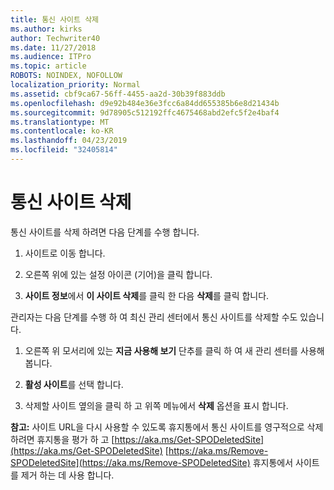 ```yaml
---
title: 통신 사이트 삭제
ms.author: kirks
author: Techwriter40
ms.date: 11/27/2018
ms.audience: ITPro
ms.topic: article
ROBOTS: NOINDEX, NOFOLLOW
localization_priority: Normal
ms.assetid: cbf9ca67-56ff-4455-aa2d-30b39f883ddb
ms.openlocfilehash: d9e92b484e36e3fcc6a84dd655385b6e8d21434b
ms.sourcegitcommit: 9d78905c512192ffc4675468abd2efc5f2e4baf4
ms.translationtype: MT
ms.contentlocale: ko-KR
ms.lasthandoff: 04/23/2019
ms.locfileid: "32405814"
---
```

# <a name="delete-a-communication-site"></a>통신 사이트 삭제

통신 사이트를 삭제 하려면 다음 단계를 수행 합니다. 
  
1. 사이트로 이동 합니다. 
  
2. 오른쪽 위에 있는 설정 아이콘 (기어)을 클릭 합니다. 
  
3. **사이트 정보**에서 **이 사이트 삭제**를 클릭 한 다음 **삭제**를 클릭 합니다. 
  
관리자는 다음 단계를 수행 하 여 최신 관리 센터에서 통신 사이트를 삭제할 수도 있습니다. 
  
1. 오른쪽 위 모서리에 있는 **지금 사용해 보기** 단추를 클릭 하 여 새 관리 센터를 사용해 봅니다. 
  
2. **활성 사이트**를 선택 합니다. 
  
3. 삭제할 사이트 옆의을 클릭 하 고 위쪽 메뉴에서 **삭제** 옵션을 표시 합니다. 
  
 **참고:** 사이트 URL을 다시 사용할 수 있도록 휴지통에서 통신 사이트를 영구적으로 삭제 하려면 휴지통을 평가 하 고 [https://aka.ms/Get-SPODeletedSite](https://aka.ms/Get-SPODeletedSite) [https://aka.ms/Remove-SPODeletedSite](https://aka.ms/Remove-SPODeletedSite) 휴지통에서 사이트를 제거 하는 데 사용 합니다. 
  

